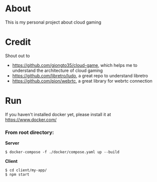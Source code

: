 # About
This is my personal project about cloud gaming

# Credit
Shout out to 
- https://github.com/giongto35/cloud-game, which helps me to understand the architecture of cloud gaming
- https://github.com/libretro/ludo, a great repo to understand libretro
- https://github.com/pion/webrtc, a great library for webrtc connection

# Run
If you haven't installed docker yet, please install it at https://www.docker.com/
### From root directory:

**Server**
```
$ docker-compose -f ./docker/compose.yaml up --build
```

**Client**

```
$ cd client/my-app/
$ npm start
```
